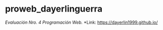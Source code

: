 # proweb_dayerlinguerra
*Evaluación Nro. 4 Programación Web.*
*Link: https://dayerlin1999.github.io/


